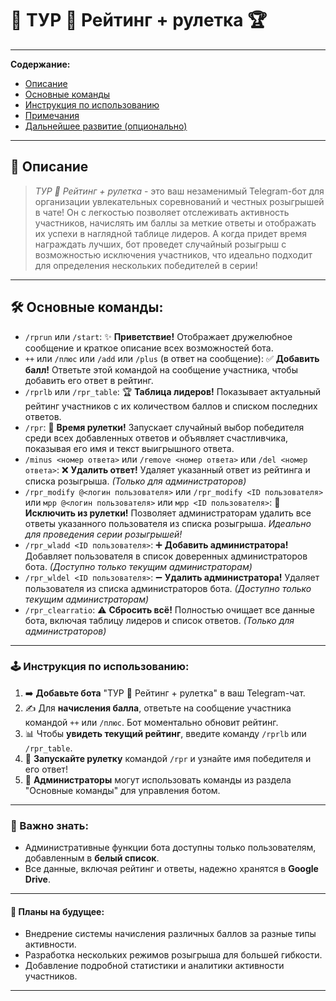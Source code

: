 # 🌟 ТУР 🤖 Рейтинг + рулетка 🏆

---

**Содержание:**

* [Описание](#описание)
* [Основные команды](#%EF%83%A9%EF%B8%8F-основные-команды)
* [Инструкция по использованию](#%F0%9F%93%96-инструкция-по-использованию)
* [Примечания](#%F0%9F%93%8E-примечания)
* [Дальнейшее развитие (опционально)](#%E2%9C%A8-дальнейшее-развитие-опционально)

---

## 📜 Описание

> *ТУР 🤖 Рейтинг + рулетка* - это ваш незаменимый Telegram-бот для организации увлекательных соревнований и честных розыгрышей в чате! Он с легкостью позволяет отслеживать активность участников, начислять им баллы за меткие ответы и отображать их успехи в наглядной таблице лидеров. А когда придет время награждать лучших, бот проведет случайный розыгрыш с возможностью исключения участников, что идеально подходит для определения нескольких победителей в серии!

---

## 🛠️ Основные команды:

* `/rprun` или `/start`:  ✨ **Приветствие!** Отображает дружелюбное сообщение и краткое описание всех возможностей бота.
* `++` или `/плюс` или `/add` или `/plus` (в ответ на сообщение):  ✅ **Добавить балл!** Ответьте этой командой на сообщение участника, чтобы добавить его ответ в рейтинг.
* `/rprlb` или `/rpr_table`:  🏆 **Таблица лидеров!** Показывает актуальный рейтинг участников с их количеством баллов и списком последних ответов.
* `/rpr`:  🎉 **Время рулетки!** Запускает случайный выбор победителя среди всех добавленных ответов и объявляет счастливчика, показывая его имя и текст выигрышного ответа.
* `/minus <номер ответа>` или `/remove <номер ответа>` или `/del <номер ответа>`:  ❌ **Удалить ответ!** Удаляет указанный ответ из рейтинга и списка розыгрыша. _(Только для администраторов)_
* `/rpr_modify @<логин пользователя>` или `/rpr_modify <ID пользователя>` или `мрр @<логин пользователя>` или `мрр <ID пользователя>`:  🚫 **Исключить из рулетки!** Позволяет администраторам удалить все ответы указанного пользователя из списка розыгрыша. _Идеально для проведения серии розыгрышей!_
* `/rpr_wladd <ID пользователя>`:  ➕ **Добавить администратора!** Добавляет пользователя в список доверенных администраторов бота. _(Доступно только текущим администраторам)_
* `/rpr_wldel <ID пользователя>`:  ➖ **Удалить администратора!** Удаляет пользователя из списка администраторов бота. _(Доступно только текущим администраторам)_
* `/rpr_clearratio`:  ⚠️ **Сбросить всё!** Полностью очищает все данные бота, включая таблицу лидеров и список ответов. _(Только для администраторов)_

---

### 🕹️ Инструкция по использованию:

1.  ➡️ **Добавьте бота** "ТУР 🤖 Рейтинг + рулетка" в ваш Telegram-чат.
2.  ✍️ Для **начисления балла**, ответьте на сообщение участника командой `++` или `/плюс`. Бот моментально обновит рейтинг.
3.  📊 Чтобы **увидеть текущий рейтинг**, введите команду `/rprlb` или `/rpr_table`.
4.  🎰 **Запускайте рулетку** командой `/rpr` и узнайте имя победителя и его ответ!
5.  🔑 **Администраторы** могут использовать команды из раздела "Основные команды" для управления ботом.

---

### 📌 Важно знать:

* Административные функции бота доступны только пользователям, добавленным в **белый список**.
* Все данные, включая рейтинг и ответы, надежно хранятся в **Google Drive**.

---

#### 🚀 Планы на будущее:

* Внедрение системы начисления различных баллов за разные типы активности.
* Разработка нескольких режимов розыгрыша для большей гибкости.
* Добавление подробной статистики и аналитики активности участников.

---
